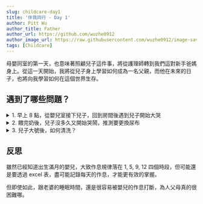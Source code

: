 ```yaml
---
slug: childcare-day1
title: '伴我同行 - Day 1'
author: Pitt Wu
author_title: Father
author_url: https://github.com/wuzhe0912
author_image_url: https://raw.githubusercontent.com/wuzhe0912/image-save/master/personal/me-2019-5-2.3u8s3z57t4g0.webp
tags: [Childcare]
---
```


母嬰同室的第一天，也意味著照顧兒子這件事，將從護理師轉到我們這對新手爸媽身上。從這一天開始，我將從兒子身上學習如何成為一名父親，而他在未來的日子，也將向我學習如何在這個世界生存。

<!--truncate-->

## 遇到了哪些問題？

<details>
  <summary>1. 早上 8 點，從嬰兒室接下兒子，回到房間後遇到兒子開始大哭</summary>

因為已經換過尿布，所以可以判斷應該是想喝奶，測試餵奶後，兒子停止哭鬧，並且開始喝奶。

</details>

<details>
  <summary>2. 餵完奶後，兒子沒多久又開始哭鬧，推測要更換尿布</summary>

檢查尿布其實沒有太濕，但因為哭鬧沒有停止，所以還是進行更換尿布，但依然無法停止哭鬧，恰好此時清潔阿姨經過，後來發現兒子在尋求安全感，需要直立抱起來，讓他的頭朝向父母，並且用手臂環繞著他，即能有效安撫。

推測不同嬰兒尋求的安撫方式不同，需要盡可能測試子女喜歡哪種方式，才能有效達成目標。

</details>

<details>
  <summary>3. 兒子大號後，如何清洗？</summary>

大號的部分，如果量不大，基本上會使用濕紙巾清潔乾淨，再抹上[修護膏](https://www.sanosan.com.tw/products/baby-remind-diaperchange-%E6%A5%B5%E6%BD%A4%E5%85%A8%E6%95%88%E4%BF%AE%E8%AD%B7%E8%86%8F150ml)。反之，如果量很多，同樣使用濕紙巾擦拭乾淨，再到浴室使用水龍頭清洗，最後同樣抹上修護膏。

</details>

## 反思

雖然已經知道出生滿月的嬰兒，大致作息規律落在 1, 5, 9, 12 四個時段，但可能還是要透過 excel 表，盡可能記錄每天的作息，才能更有效的掌握。

但即使如此，跟老婆的睡眠時間，還是很容易被嬰兒的作息打斷，為人父母真的很困難哪。
